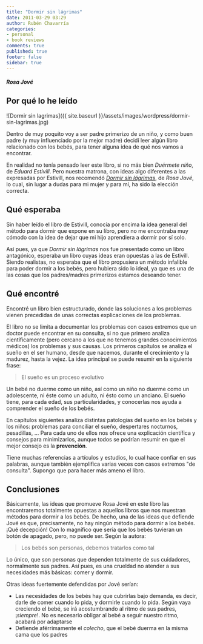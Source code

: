 ```yaml
---
title: "Dormir sin lágrimas"
date: 2011-03-29 03:29
author: Rubén Chavarría
categories: 
- personal
- book reviews
comments: true
published: true
footer: false
sidebar: true
---
```


##### Rosa Jové

## Por qué lo he leído

![Dormir sin lagrimas]({{ site.baseurl }}/assets/images/wordpress/dormir-sin-lagrimas.jpg)

Dentro de muy poquito voy a ser padre primerizo de un niño, y como buen padre (y muy 
influenciado por la mejor madre) decidí leer algún libro relacionado con los bebés, 
para tener alguna idea de qué nos vamos a encontrar.

En realidad no tenía pensado leer este libro, si no más bien <em>Duérmete niño</em>, de 
<em>Eduard Estivill</em>. Pero nuestra matrona, con ideas algo diferentes a las 
expresadas por Estivill, nos recomendó 
<em><a href="http://www.dormirsinlagrimas.com/">Dormir sin lágrimas</a></em>, de 
<em>Rosa Jové</em>, lo cual, sin lugar a dudas para mi mujer y para mí, ha sido la 
elección correcta.

<!-- more -->

## Qué esperaba

Sin haber leído el libro de Estivill, conocía por encima la idea general del método para 
dormir que expone en su libro, pero no me encontraba muy cómodo con la idea de dejar que 
mi hijo aprendiera a dormir por sí solo.

Así pues, ya que <em>Dormir sin lágrimas</em> nos fue presentado como un libro antagónico,
esperaba un libro cuyas ideas eran opuestas a las de Estivill. Siendo realistas, no 
esperaba que el libro propusiera un método infalible para poder dormir a los bebés, 
pero hubiera sido lo ideal, ya que es una de las cosas que los padres/madres primerizos 
estamos deseando tener.

## Qué encontré

Encontré un libro bien estructurado, donde las soluciones a los problemas vienen 
precedidas de unas correctas explicaciones de los problemas.

El libro no se limita a documentar los problemas con casos extremos que un doctor 
puede encontrar en su consulta, si no que primero analiza científicamente (pero cercano 
a los que no tenemos grandes conocimientos médicos) los problemas y sus causas. Los 
primeros capítulos se analiza el sueño en el ser humano, desde que nacemos, durante 
el crecimiento y la madurez, hasta la vejez. La idea principal se puede resumir en la 
siguiente frase:

> El sueño es un proceso evolutivo

Un bebé no duerme como un niño, así como un niño no duerme como un adolescente, ni éste 
como un adulto, ni ésto como un anciano. El sueño tiene, para cada edad, sus 
particularidades, y conocerlas nos ayuda a comprender el sueño de los bebés.

En capítulos siguientes analiza distintas patologías del sueño en los bebés y los niños: 
problemas para conciliar el sueño, despertares nocturnos, pesadillas, ... Para cada uno 
de ellos nos ofrece una explicación científica y consejos para minimizarlos, aunque todos 
se podrían resumir en que el mejor consejo es la <strong>prevención</strong>.

Tiene muchas referencias a artículos y estudios, lo cual hace confiar en sus palabras, 
aunque también ejemplifica varias veces con casos extremos "de consulta". Supongo que 
para hacer más ameno el libro.

## Conclusiones

Básicamente, las ideas que promueve Rosa Jové en este libro las encontraremos totalmente 
opuestas a aquellos libros que nos muestran métodos para dormir a los bebés. De hecho, 
una de las ideas que defiende Jové es que, precisamente, no hay ningún método para dormir
a los bebés. ¡Qué decepción! Con lo magnífico que sería que los bebés tuvieran un botón 
de apagado, pero, no puede ser. Según la autora:

> Los bebés son personas, debemos tratarlos como tal

Lo único, que son personas que dependen totalmente de sus cuidadores, normalmente sus 
padres. Así pues, es una crueldad no atender a sus necesidades más básicas: comer y 
dormir.

Otras ideas fuertemente defendidas por Jové serían:

- Las necesidades de los bebés hay que cubrirlas bajo demanda, es decir, darle de comer 
cuando lo pida, y dormirle cuando lo pida. Según vaya creciendo el bebé, se irá 
acostumbrando al ritmo de sus padres, ¡<em>siempre</em>!. No es necesario obligar 
al bebé a seguir nuestro ritmo, acabará por adaptarse
- Defiende aférrimamente el <em>colecho</em>, que el bebé duerma en la misma cama 
que los padres
